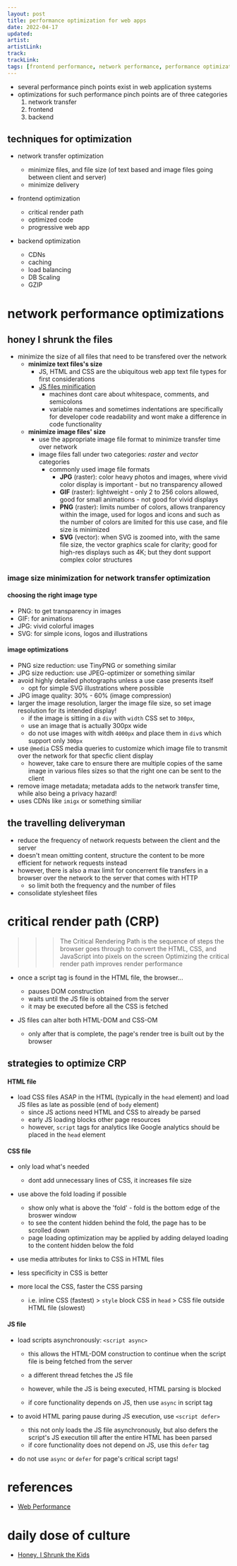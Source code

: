 ```yaml
---
layout: post
title: performance optimization for web apps
date: 2022-04-17
updated: 
artist: 
artistLink: 
track: 
trackLink: 
tags: [frontend performance, network performance, performance optimization, crtical render path]
---
```


- several performance pinch points exist in web application systems
- optimizations for such performance pinch points are of three categories
  1. network transfer
  2. frontend 
  3. backend  


## techniques for optimization

- network transfer optimization 
  - minimize files, and file size (of text based and image files going between client and server)
  - minimize delivery

- frontend optimization 
  - critical render path
  - optimized code
  - progressive web app

- backend optimization 
  - CDNs
  - caching
  - load balancing
  - DB Scaling
  - GZIP
 

# network performance optimizations

## honey I shrunk the files
- minimize the size of all files that need to be transfered over the network
  - **minimize text files's size**
    - JS, HTML and CSS are the ubiquitous web app text file types for first considerations
    - [JS files minification](https://www.cloudflare.com/en-in/learning/performance/why-minify-javascript-code/)
      - machines dont care about whitespace, comments, and semicolons
      - variable names and sometimes indentations are specifically for developer code readability and wont make a difference in code functionality
  - **minimize image files' size**
    - use the appropriate image file format to minimize transfer time over network
    - image files fall under two categories: *raster* and *vector* categories 
      - commonly used image file formats 
        - **JPG** (raster): color heavy photos and images, where vivid color display is important - but no transparency allowed
        - **GIF** (raster): lightweight - only 2 to 256 colors allowed, good for small animations - not good for vivid displays
        - **PNG** (raster): limits number of colors, allows tranparency within the image, used for logos and icons and such as the number of colors are limited for this use case, and file size is minimized
        - **SVG** (vector): when SVG is zoomed into, with the same file size, the vector graphics scale for clarity; good for high-res displays such as 4K; but they dont support complex color structures 

### image size minimization for network transfer optimization

#### choosing the right image type
- PNG: to get transparency in images
- GIF: for animations
- JPG: vivid colorful images
- SVG: for simple icons, logos and illustrations

#### image optimizations
- PNG size reduction: use TinyPNG or something similar
- JPG size reduction: use JPEG-optimizer or something similar
- avoid highly detailed photographs unless a use case presents itself
  - opt for simple SVG illustrations where possible
- JPG image quality: 30% - 60% (image compression)
- larger the image resolution, larger the image file size, so set image resolution for its intended display!
  - if the image is sitting in a `div` with `width` CSS set to `300px`, 
  - use an image that is actually 300px wide
  - do not use images with witdh `4000px` and place them in `div`s which support only `300px`
- use `@media` CSS media queries to customize which image file to transmit over the network for that specfic client display
  - however, take care to ensure there are multiple copies of the same image in various files sizes so that the right one can be sent to the client
- remove image metadata; metadata adds to the network transfer time, while also being a privacy hazard!
- uses CDNs like `imigx` or something similiar

## the travelling deliveryman

- reduce the frequency of network requests between the client and the server
- doesn't mean omitting content, structure the content to be more efficient for network requests instead
- however, there is also a max limit for concerrent file transfers in a browser over the network to the server that comes with HTTP 
  - so limit both the frequency and the number of files
- consolidate stylesheet files 


# critical render path (CRP)

>>> The Critical Rendering Path is the sequence of steps the browser goes through to convert the HTML, CSS, and JavaScript into pixels on the screen
>>> Optimizing the critical render path improves render performance

- once a script tag is found in the HTML file, the browser...
  - pauses DOM construction 
  - waits until the JS file is obtained from the server 
  - it may be executed before all the CSS is fetched 

- JS files can alter both HTML-DOM and CSS-OM
  - only after that is complete, the page's render tree is built out by the browser

## strategies to optimize CRP

#### HTML file 

- load CSS files ASAP in the HTML (typically in the `head` element) and load JS files as late as possible (end of `body` element) 
  - since JS actions need HTML and CSS to already be parsed 
  - early JS loading blocks other page resources
  - however, `script` tags for analytics like Google analytics should be placed in the `head` element

#### CSS file 

- only load what's needed 
  - dont add unnecessary lines of CSS, it increases file size


- use above the fold loading if possible
  - show only what is above the 'fold' - fold is the bottom edge of the broswer window
  - to see the content hidden behind the fold, the page has to be scrolled down
  - page loading optimization may be applied by adding delayed loading to the content hidden below the fold 

- use media attributes for links to CSS in HTML files

- less specificity in CSS is better

- more local the CSS, faster the CSS parsing
  - i.e. inline CSS (fastest) > `style` block CSS in `head` > CSS file outside HTML file (slowest)

#### JS file

- load scripts asynchronously: `<script async>`
  - this allows the HTML-DOM construction to continue when the script file is being fetched from the server
  - a different thread fetches the JS file
  - however, while the JS is being executed, HTML parsing is blocked

  - if core functionality depends on JS, then use `async` in script tag

- to avoid HTML paring pause during JS execution, use `<script defer>` 
  - this not only loads the JS file asynchronously, but also defers the script's JS execution till after the entire HTML has been parsed
  - if core functionality does not depend on JS, use this `defer` tag


- do not use `async` or `defer` for page's critical script tags!


# references

- [Web Performance](https://developer.mozilla.org/en-US/docs/Web/Performance)



# daily dose of culture 

- [Honey, I Shrunk the Kids](https://en.wikipedia.org/wiki/Honey,_I_Shrunk_the_Kids)

